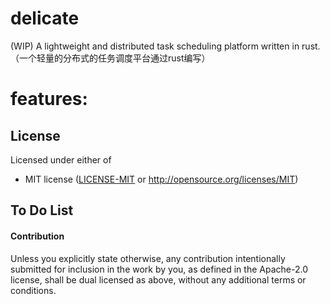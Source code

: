 # delicate
(WIP) A lightweight and distributed task scheduling platform written in rust. （一个轻量的分布式的任务调度平台通过rust编写）

# features:

## License

Licensed under either of

 * MIT license ([LICENSE-MIT](LICENSE-MIT) or http://opensource.org/licenses/MIT)

## To Do List

#### Contribution

Unless you explicitly state otherwise, any contribution intentionally submitted
for inclusion in the work by you, as defined in the Apache-2.0 license, shall be
dual licensed as above, without any additional terms or conditions.
